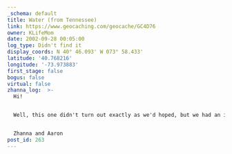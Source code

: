```yaml
---
_schema: default
title: Water (from Tennessee)
link: https://www.geocaching.com/geocache/GC4D76
owner: KLifeMom
date: 2002-09-28 00:05:00
log_type: Didn't find it
display_coords: N 40° 46.093' W 073° 58.433'
latitude: '40.768216'
longitude: '-73.973883'
first_stage: false
bogus: false
virtual: false
zhanna_log:  >-
  Hi!


  Well, this one didn't turn out exactly as we'd hoped, but we had an interesting adventure anyway. We arrived at the area after finding a few other Central Park caches, and Aaron, parched and hungry, stopped at the nearby 'Hydration Station' for a soda and some $2.50 M&Ms while I attempted to search for the cache. I began at the location specified and expanded my search in several directions. But I was only able to search for ten to fifteen minutes; there were way too many people in the area and some were staring suspiciously. I was about to call off the search and come back on a weekday, when Aaron pointed to a promising spot and asked if I'd checked in there. Well, I hadn't, but when I looked in I saw what appeared to be the corner of a plastic bag. It wasn't what I was expecting, but I figured it was still possible that this was the cache, so with Aaron shielding me I pulled out the bag. My prize was a large plastic bag containing a thick envelope. Still thinking this might be the cache, we took it up on top of the rocks and opened it. Inside the envelope were two small books wrapped in red paper. I started to doubt I'd found what I was looking for. I opened one of the books and saw that it contained pages and pages of what appeared to be poems and sayings (possibly in Spanish or a similar language?). Opening the other journal I found more of the same, except that this book also contained a pressed wildflower and some diagrams and sketches. What an interesting find -- someone's personal cache! I wanted to put it back immediately and was able to do so after waiting for some tourists to leave the area. We decided to move on to another cache; I'm interested to see if this one might still be in place, though it doesn't appear likely. Thanks for a 'not found' that was definitely not disappointing!


  Zhanna and Aaron
post_id: 263
---
```



